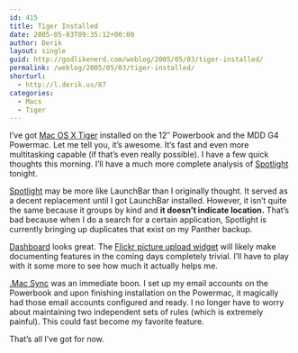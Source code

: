 ```yaml
---
id: 415
title: Tiger Installed
date: 2005-05-03T09:35:12+00:00
author: Derik
layout: single
guid: http://godlikenerd.com/weblog/2005/05/03/tiger-installed/
permalink: /weblog/2005/05/03/tiger-installed/
shorturl:
  - http://l.derik.us/87
categories:
  - Macs
  - Tiger
---
```

I&#8217;ve got [Mac OS X Tiger](http://www.apple.com/macosx/) installed on the 12&#8243; Powerbook and the MDD G4 Powermac. Let me tell you, it&#8217;s awesome. It&#8217;s fast and even more multitasking capable (if that&#8217;s even really possible). I have a few quick thoughts this morning. I&#8217;ll have a much more complete analysis of [Spotlight](http://www.apple.com/macosx/features/spotlight/) tonight.

[Spotlight](http://www.apple.com/macosx/features/spotlight/) may be more like LaunchBar than I originally thought. It served as a decent replacement until I got LaunchBar installed. However, it isn&#8217;t quite the same because it groups by kind and **it doesn&#8217;t indicate location.** That&#8217;s bad because when I do a search for a certain application, Spotlight is currently bringing up duplicates that exist on my Panther backup.

[Dashboard](http://www.apple.com/macosx/features/dashboard/) looks great. The [Flickr picture upload widget](http://zooibaai.nl/archives/2005/05/01/of-design-mac-and-flickr/) will likely make documenting features in the coming days completely trivial. I&#8217;ll have to play with it some more to see how much it actually helps me.

[.Mac Sync](http://www.apple.com/macosx/features/dotmacsync/) was an immediate boon. I set up my email accounts on the Powerbook and upon finishing installation on the Powermac, it magically had those email accounts configured and ready. I no longer have to worry about maintaining two independent sets of rules (which is extremely painful). This could fast become my favorite feature.

That&#8217;s all I&#8217;ve got for now.
